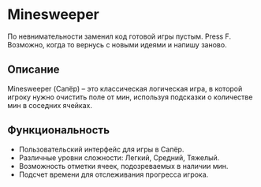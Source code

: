 # Minesweeper

По невнимательности заменил код готовой игры пустым. Press F.
Возможно, когда то вернусь с новыми идеями и напишу заново.

## Описание
Minesweeper (Сапёр) – это классическая логическая игра, в которой игроку нужно очистить поле от мин, используя подсказки о количестве мин в соседних ячейках.

## Функциональность
- Пользовательский интерфейс для игры в Сапёр.
- Различные уровни сложности: Легкий, Средний, Тяжелый.
- Возможность отметки ячеек, подозреваемых в наличии мин.
- Подсчет времени для отслеживания прогресса игрока.
